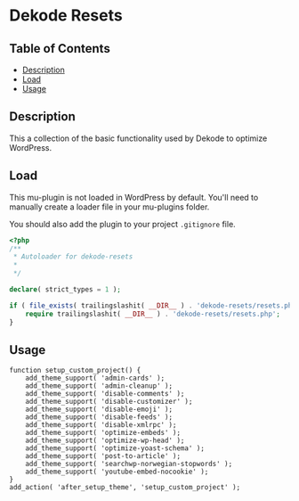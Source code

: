 # Dekode Resets

## Table of Contents
- [Description](#description)
- [Load](#load)
- [Usage](#usage)

## Description
This a collection of the basic functionality used by Dekode to optimize WordPress.

## Load
This mu-plugin is not loaded in WordPress by default. You'll need to manually create a
loader file in your mu-plugins folder.

You should also add the plugin to your project `.gitignore` file.

```php
<?php
/**
 * Autoloader for dekode-resets
 *
 */

declare( strict_types = 1 );

if ( file_exists( trailingslashit( __DIR__ ) . 'dekode-resets/resets.php' ) ) {
	require trailingslashit( __DIR__ ) . 'dekode-resets/resets.php';
}
```

## Usage
```
function setup_custom_project() {
	add_theme_support( 'admin-cards' );
	add_theme_support( 'admin-cleanup' );
	add_theme_support( 'disable-comments' );
	add_theme_support( 'disable-customizer' );
	add_theme_support( 'disable-emoji' );
	add_theme_support( 'disable-feeds' );
	add_theme_support( 'disable-xmlrpc' );
	add_theme_support( 'optimize-embeds' );
	add_theme_support( 'optimize-wp-head' );
	add_theme_support( 'optimize-yoast-schema' );
	add_theme_support( 'post-to-article' );
	add_theme_support( 'searchwp-norwegian-stopwords' );
	add_theme_support( 'youtube-embed-nocookie' );
}
add_action( 'after_setup_theme', 'setup_custom_project' );

```
